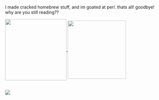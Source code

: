 I made cracked homebrew stuff, and im goated at perl. thats all! goodbye! why are you still reading??


<a href="https://github.com/anuraghazra/github-readme-stats">
  <img height=200 align="center" src="https://github-readme-stats.vercel.app/api?username=usernameman12&theme=dark" />
</a>
<a href="https://github.com/anuraghazra/convoychat">
  <img height=190 align="center" src="https://github-readme-stats.vercel.app/api/top-langs?username=usernameman12&theme=dark&layout=compact&langs_count=8&card_width=341" />
</a>
 <br>    
 <br>   
 
![](https://komarev.com/ghpvc/?username=usernameman12&color=66ffa1)
